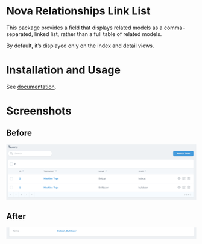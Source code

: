 # Nova Relationships Link List

This package provides a field that displays related models as a comma-separated, linked list, rather than a full table of related models.

By default, it’s displayed only on the index and detail views.

# Installation and Usage

See [documentation](documentation/README.md).

# Screenshots

## Before

![before](documentation/images/before.png)

## After

![after](documentation/images/after.png)
